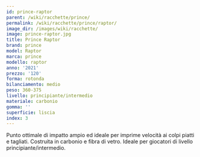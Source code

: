 ```yaml
---
id: prince-raptor
parent: /wiki/racchette/prince/
permalink: /wiki/racchette/prince/raptor/
image_dir: /images/wiki/racchette/
image: prince-raptor.jpg
title: Prince Raptor
brand: prince
model: Raptor
marca: prince
modello: raptor
anno: '2021'
prezzo: '120'
forma: rotonda
bilanciamento: medio
peso: 360-375
livello: principiante/intermedio
materiale: carbonio
gomma: ''
superficie: liscia
index: 3
---
```

Punto ottimale di impatto ampio ed ideale per imprime velocità ai colpi piatti e tagliati. Costruita in carbonio e fibra di vetro. Ideale per giocatori di livello principiante/intermedio.
